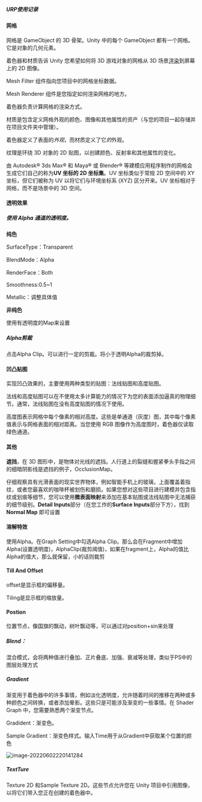 ##### URP使用记录

#### 网格

网格是 GameObject 的 3D 骨架。Unity 中的每个 GameObject 都有一个网格。它是对象的几何元素。

着色器和材质告诉 Unity 您希望如何将 3D 游戏对象的网格从 3D 场景[渲染](https://learn.unity.com/tutorial/get-started-on-your-guided-project#619fbedaedbc2a5554f0b95b)到屏幕上的 2D 图像。

Mesh Filter 组件指向您项目中的网格坐标数据。

Mesh Renderer 组件是您指定如何渲染网格的地方。

着色器负责计算网格的渲染方式。

材质是包含定义网格外观的颜色、图像和其他属性的资产（与您的项目一起存储并在项目文件夹中管理）。

着色器定义了表面的*外观*，而材质定义了它*的*外观。

纹理是环绕 3D 对象的 2D 贴图，以创建颜色、反射率和其他属性的变化。

由 Autodesk® 3ds Max® 和 Maya® 或 Blender® 等建模应用程序制作的网格会生成它们自己的称为**UV 坐标的 2D 坐标集**。UV 坐标类似于常规 2D 空间中的 XY 坐标，但它们被称为 UV 以将它们与环境坐标系 (XYZ) 区分开来。UV 坐标相对于网格，而不是场景中的 3D 空间。



#### 透明效果

##### 使用 Alpha 通道的透明度。

**纯色**

SurfaceType：Transparent

BlendMode：Alpha

RenderFace：Both

Smoothness:0.5~1

Metallic：调整具体值

**非纯色**

使用有透明度的Map来设置

##### Alpha剪裁

点击Alpha Clip。可以进行一定的剪裁。将小于透明Alpha的裁剪掉。

#### 凹凸贴图

实现凹凸效果的，主要使用两种类型的贴图：法线贴图和高度贴图。

法线和高度贴图可以在不使用太多计算能力的情况下为您的表面添加逼真的物理细节。通常，法线贴图在没有高度贴图的情况下使用。

高度图表示网格中每个像素的相对高度。这些是单通道（灰度）图，其中每个像素值表示与网格表面的相对距离。当您使用 RGB 图像作为高度图时，着色器仅读取绿色通道。

#### 其他

**遮挡**，在 3D 图形中，是物体对光线的遮挡。人行道上的裂缝和握紧拳头手指之间的细暗阴影线是遮挡的例子，OcclusionMap。



仔细观察具有光滑表面的现实世界物体，例如智能手机上的玻璃，上面覆盖着指纹，或者您最喜欢的咖啡杯被划伤和磨损。如果您想对这些项目进行建模并包含指纹或划痕等细节，您可以使用**微表面映射**来添加在基本贴图或法线贴图中无法捕获的细节级别。**Detail Inputs**部分（在您工作的**Surface Inputs**部分下方），找到**Normal Map** 即可设置



#### 溶解特效

使用Alpha。在Graph Setting中勾选Alpha Clip。那么会在Fragment中增加Alpha(设置透明度)，AlphaClip(裁剪阈值)，如果在fragment上，Alpha的值比Alpha的值大，那么就保留，小的话则裁剪





#### Till And Offset

offset是显示框的偏移量。

Tiling是显示框的缩放量。



#### Postion

位置节点，像国旗的飘动，树叶飘动等，可以通过对position+sin来处理

##### Blend：

混合模式，会将两种值进行叠加、正片叠底、加强、衰减等处理，类似于PS中的图层处理方式

##### Gradient 

渐变用于着色器中的许多事情，例如淡化透明度，允许随着时间的推移在两种或多种颜色之间转换，或者添加晕影。这些只是可能涉及渐变的一些事情。在 Shader Graph 中，您需要熟悉两个渐变节点。

Gradident：渐变色。

Sample Gradient：渐变色样式。输入Time用于从Gradient中获取某个位置的颜色

![image-20220602220141284](http://cdn.qiniu.kailaisii.com/typora/20220602220141-663032.png)



##### TextTure

Texture 2D 和Sample Texture 2D。这些节点允许您在 Unity 项目中引用图像，以将它们带入您正在创建的着色器中。